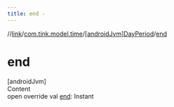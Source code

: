```yaml
---
title: end -
---
```

//[link](../../index.md)/[com.tink.model.time](../index.md)/[[androidJvm]DayPeriod](index.md)/[end](end.md)



# end  
[androidJvm]  
Content  
open override val [end](end.md): Instant  




